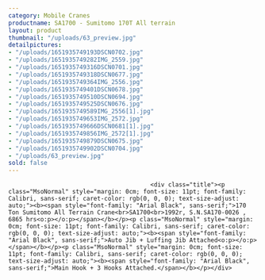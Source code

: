 ```yaml
---
category: Mobile Cranes
productname: SA1700 - Sumitomo 170T All terrain
layout: product
thumbnail: "/uploads/63_preview.jpg"
detailpictures:
- "/uploads/1651935749193DSCN0702.jpg"
- "/uploads/1651935749282IMG_2559.jpg"
- "/uploads/1651935749316DSCN0701.jpg"
- "/uploads/1651935749318DSCN0677.jpg"
- "/uploads/1651935749364IMG_2556.jpg"
- "/uploads/1651935749401DSCN0678.jpg"
- "/uploads/1651935749510DSCN0694.jpg"
- "/uploads/1651935749525DSCN0676.jpg"
- "/uploads/1651935749589IMG_2556[1].jpg"
- "/uploads/1651935749653IMG_2572.jpg"
- "/uploads/1651935749666DSCN0681[1].jpg"
- "/uploads/1651935749856IMG_2572[1].jpg"
- "/uploads/1651935749879DSCN0675.jpg"
- "/uploads/1651935749902DSCN0704.jpg"
- "/uploads/63_preview.jpg"
sold: false
---
```


                                            <div class="title"><p class="MsoNormal" style="margin: 0cm; font-size: 11pt; font-family: Calibri, sans-serif; caret-color: rgb(0, 0, 0); text-size-adjust: auto;"><b><span style="font-family: "Arial Black", sans-serif;">170 Ton Sumitomo All Terrain Crane<br>SA1700<br>1992r, S.N.SA170-0026 , 6865 hrs<o:p></o:p></span></b></p><p class="MsoNormal" style="margin: 0cm; font-size: 11pt; font-family: Calibri, sans-serif; caret-color: rgb(0, 0, 0); text-size-adjust: auto;"><b><span style="font-family: "Arial Black", sans-serif;">Auto Jib + Luffing Jib Attached<o:p></o:p></span></b></p><p class="MsoNormal" style="margin: 0cm; font-size: 11pt; font-family: Calibri, sans-serif; caret-color: rgb(0, 0, 0); text-size-adjust: auto;"><b><span style="font-family: "Arial Black", sans-serif;">Main Hook + 3 Hooks Attached.</span></b></p></div>

